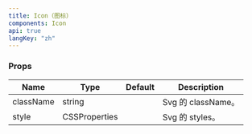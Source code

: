 ```yaml
---
title: Icon（图标）
components: Icon
api: true
langKey: "zh"
---
```


### Props

| Name | Type | Default | Description |
| --- | --- | --- | --- |
| className | string |  | Svg 的 className。 |
| style | CSSProperties |  | Svg 的 styles。 |
